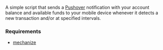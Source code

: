 A simple script that sends a [Pushover](https://pushover.net/) notification
with your account balance and available funds to your mobile device whenever it
detects a new transaction and/or at specified intervals.

### Requirements ###
- [mechanize](http://wwwsearch.sourceforge.net/mechanize/)
